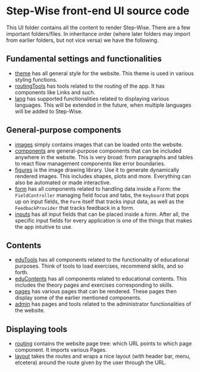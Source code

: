 # Step-Wise front-end UI source code

This UI folder contains all the content to render Step-Wise. There are a few important folders/files. In inheritance order (where later folders may import from earlier folders, but not vice versa) we have the following.

## Fundamental settings and functionalities

- [theme](./theme.js) has all general style for the website. This theme is used in various styling functions.
- [routingTools](./routingTools.js) has tools related to the routing of the app. It has components like Links and such.
- [lang](./lang/) has supported functionalities related to displaying various languages. This will be extended in the future, when multiple languages will be added to Step-Wise.

## General-purpose components

- [images](./images/) simply contains images that can be loaded onto the website.
- [components](./components/) are general-purpose components that can be included anywhere in the website. This is very broad: from paragraphs and tables to react flow management components like error boundaries.
- [figures](./figures/) is the image drawing library. Use it to generate dynamically rendered images. This includes shapes, plots and more. Everything can also be automated or made interactive.
- [form](./form/) has all components related to handling data inside a Form: the `FieldController` managing field focus and tabs, the `Keyboard` that pops up on input fields, the `Form` itself that tracks input data, as well as the `FeedbackProvider` that tracks feedback in a form.
- [inputs](./inputs/) has all input fields that can be placed inside a form. After all, the specific input fields for every application is one of the things that makes the app intuitive to use.

## Contents

- [eduTools](./eduTools/) has all components related to the functionality of educational purposes. Think of tools to load exercises, recommend skills, and so forth.
- [eduContents](./eduContents/) has all components related to educational contents. This includes the theory pages and exercises corresponding to skills.
- [pages](./pages/) has various pages that can be rendered. These pages then display some of the earlier mentioned components.
- [admin](./admin/) has pages and tools related to the administrator functionalities of the website.

## Displaying tools

- [routing](./routing.js) contains the website page tree: which URL points to which page component. It imports various Pages.
- [layout](./layout/) takes the routes and wraps a nice layout (with header bar, menu, etcetera) around the route given by the user through the URL.
